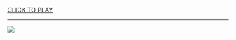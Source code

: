 
<a href="https://premium76.site?title=football_unblocked_games&ref=13M">CLICK TO PLAY</a></h3>
<hr>

<a href="https://premium76.site?title=football_unblocked_games&ref=13M"><img src="https://clearcache.store/games.png"></a>


